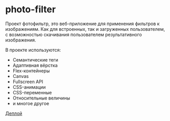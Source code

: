 # **photo-filter**
Проект фотофильтр, это веб-приложение для применения фильтров к изображениям. Как для встроенных, так и загруженных пользователем, с возможностью скачивания пользователем результативного изображения.

В проекте используются: 
* Семантические теги 
* Адаптивная вёрстка 
* Flex-контейнеры 
* Canvas
* Fullscreen API 
* CSS-анимации 
* CSS-переменные 
* Относительные величины
* и многое другое

[Деплой](https://loki87by.github.io/photo-filter) 

